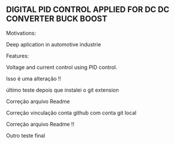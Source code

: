 
## DIGITAL PID CONTROL APPLIED FOR DC DC CONVERTER BUCK BOOST 




Motivations:

Deep aplication in automotive industrie

Features: 

Voltage and current control using PID control. 

Isso é uma alteração !!

último teste depois que instalei o git extension


Correção arquivo Readme

Correção vinculação conta github com conta git local

Correção arquivo Readme !!

Outro teste final

